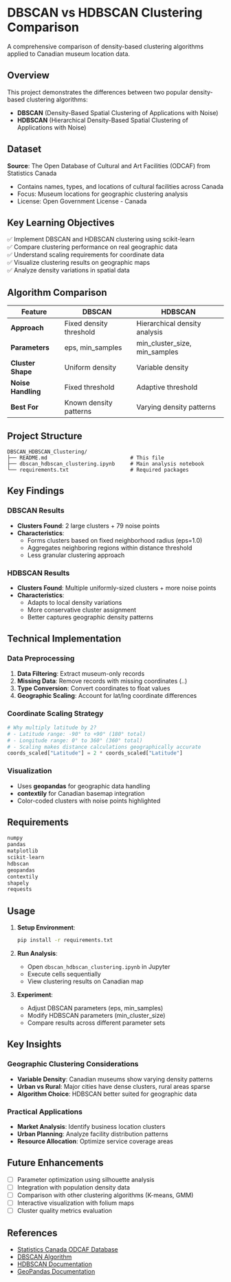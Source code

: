 # DBSCAN vs HDBSCAN Clustering Comparison

A comprehensive comparison of density-based clustering algorithms applied to Canadian museum location data.

## Overview

This project demonstrates the differences between two popular density-based clustering algorithms:
- **DBSCAN** (Density-Based Spatial Clustering of Applications with Noise)
- **HDBSCAN** (Hierarchical Density-Based Spatial Clustering of Applications with Noise)

## Dataset

**Source**: The Open Database of Cultural and Art Facilities (ODCAF) from Statistics Canada
- Contains names, types, and locations of cultural facilities across Canada
- Focus: Museum locations for geographic clustering analysis
- License: Open Government License - Canada

## Key Learning Objectives

✅ Implement DBSCAN and HDBSCAN clustering using scikit-learn  
✅ Compare clustering performance on real geographic data  
✅ Understand scaling requirements for coordinate data  
✅ Visualize clustering results on geographic maps  
✅ Analyze density variations in spatial data  

## Algorithm Comparison

| Feature | DBSCAN | HDBSCAN |
|---------|---------|----------|
| **Approach** | Fixed density threshold | Hierarchical density analysis |
| **Parameters** | eps, min_samples | min_cluster_size, min_samples |
| **Cluster Shape** | Uniform density | Variable density |
| **Noise Handling** | Fixed threshold | Adaptive threshold |
| **Best For** | Known density patterns | Varying density patterns |

## Project Structure

```
DBSCAN_HDBSCAN_Clustering/
├── README.md                           # This file
├── dbscan_hdbscan_clustering.ipynb     # Main analysis notebook
└── requirements.txt                    # Required packages
```

## Key Findings

### DBSCAN Results
- **Clusters Found**: 2 large clusters + 79 noise points
- **Characteristics**: 
  - Forms clusters based on fixed neighborhood radius (eps=1.0)
  - Aggregates neighboring regions within distance threshold
  - Less granular clustering approach

### HDBSCAN Results  
- **Clusters Found**: Multiple uniformly-sized clusters + more noise points
- **Characteristics**:
  - Adapts to local density variations
  - More conservative cluster assignment
  - Better captures geographic density patterns

## Technical Implementation

### Data Preprocessing
1. **Data Filtering**: Extract museum-only records
2. **Missing Data**: Remove records with missing coordinates (..)
3. **Type Conversion**: Convert coordinates to float values
4. **Geographic Scaling**: Account for lat/lng coordinate differences

### Coordinate Scaling Strategy
```python
# Why multiply latitude by 2?
# - Latitude range: -90° to +90° (180° total)
# - Longitude range: 0° to 360° (360° total)
# - Scaling makes distance calculations geographically accurate
coords_scaled["Latitude"] = 2 * coords_scaled["Latitude"]
```

### Visualization
- Uses **geopandas** for geographic data handling
- **contextily** for Canadian basemap integration
- Color-coded clusters with noise points highlighted

## Requirements

```python
numpy
pandas
matplotlib
scikit-learn
hdbscan
geopandas
contextily
shapely
requests
```

## Usage

1. **Setup Environment**:
   ```bash
   pip install -r requirements.txt
   ```

2. **Run Analysis**:
   - Open `dbscan_hdbscan_clustering.ipynb` in Jupyter
   - Execute cells sequentially
   - View clustering results on Canadian map

3. **Experiment**:
   - Adjust DBSCAN parameters (eps, min_samples)
   - Modify HDBSCAN parameters (min_cluster_size)
   - Compare results across different parameter sets

## Key Insights

### Geographic Clustering Considerations
- **Variable Density**: Canadian museums show varying density patterns
- **Urban vs Rural**: Major cities have dense clusters, rural areas sparse
- **Algorithm Choice**: HDBSCAN better suited for geographic data

### Practical Applications
- **Market Analysis**: Identify business location clusters
- **Urban Planning**: Analyze facility distribution patterns
- **Resource Allocation**: Optimize service coverage areas

## Future Enhancements

- [ ] Parameter optimization using silhouette analysis
- [ ] Integration with population density data
- [ ] Comparison with other clustering algorithms (K-means, GMM)
- [ ] Interactive visualization with folium maps
- [ ] Cluster quality metrics evaluation

## References

- [Statistics Canada ODCAF Database](https://www.statcan.gc.ca/en/lode/databases/odcaf)
- [DBSCAN Algorithm](https://scikit-learn.org/stable/modules/generated/sklearn.cluster.DBSCAN.html)
- [HDBSCAN Documentation](https://hdbscan.readthedocs.io/)
- [GeoPandas Documentation](https://geopandas.org/)


